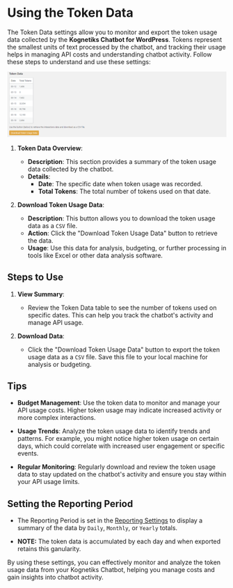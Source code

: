 # Using the Token Data

The Token Data settings allow you to monitor and export the token usage data collected by the **Kognetiks Chatbot for WordPress**. Tokens represent the smallest units of text processed by the chatbot, and tracking their usage helps in managing API costs and understanding chatbot activity. Follow these steps to understand and use these settings:

![Token Data](token-data.png)

1. **Token Data Overview**:
   - **Description**: This section provides a summary of the token usage data collected by the chatbot.
   - **Details**:
     - **Date**: The specific date when token usage was recorded.
     - **Total Tokens**: The total number of tokens used on that date.

2. **Download Token Usage Data**:
   - **Description**: This button allows you to download the token usage data as a `CSV` file.
   - **Action**: Click the "Download Token Usage Data" button to retrieve the data.
   - **Usage**: Use this data for analysis, budgeting, or further processing in tools like Excel or other data analysis software.

## Steps to Use

1. **View Summary**:
   - Review the Token Data table to see the number of tokens used on specific dates. This can help you track the chatbot's activity and manage API usage.

2. **Download Data**:
   - Click the "Download Token Usage Data" button to export the token usage data as a `CSV` file. Save this file to your local machine for analysis or budgeting.

## Tips

- **Budget Management**: Use the token data to monitor and manage your API usage costs. Higher token usage may indicate increased activity or more complex interactions.

- **Usage Trends**: Analyze the token usage data to identify trends and patterns. For example, you might notice higher token usage on certain days, which could correlate with increased user engagement or specific events.

- **Regular Monitoring**: Regularly download and review the token usage data to stay updated on the chatbot's activity and ensure you stay within your API usage limits.

## Setting the Reporting Period

- The Reporting Period is set in the [Reporting Settings](reporting-settings.md) to display a summary of the data by `Daily`, `Monthly`, or `Yearly` totals.

- **NOTE:** The token data is accumulated by each day and when exported retains this ganularity. 

By using these settings, you can effectively monitor and analyze the token usage data from your Kognetiks Chatbot, helping you manage costs and gain insights into chatbot activity.
